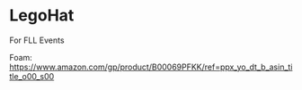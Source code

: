 # LegoHat
For FLL Events

Foam: https://www.amazon.com/gp/product/B00069PFKK/ref=ppx_yo_dt_b_asin_title_o00_s00
